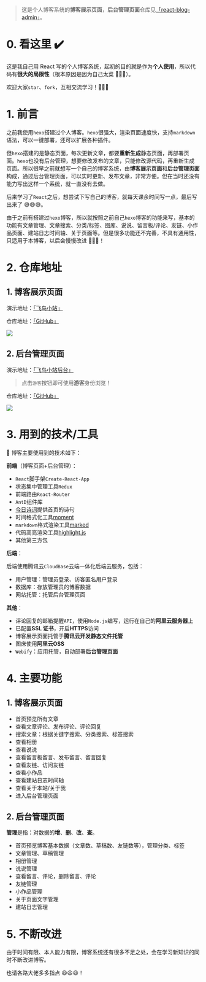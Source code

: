 > 这是个人博客系统的**博客展示页面**，**后台管理页面**仓库见<a href="https://github.com/lzxjack/react-blog-admin" target="_blank">「react-blog-admin」</a>。

# 0. 看这里 ✔️

这是我自己用 React 写的个人博客系统，起初的目的就是作为**个人使用**，所以代码有**很大的局限性**（根本原因是因为自己太菜 🤣🤣🤣）。

欢迎大家`star`、`fork`，互相交流学习！💪💪💪

# 1. 前言

之前我使用`hexo`搭建过个人博客。`hexo`很强大，渲染页面速度快，支持`markdown`语法，可以一键部署，还可以扩展各种插件。

但`hexo`搭建的是静态页面，每次更新文章，都要**重新生成**静态页面，再部署页面。`hexo`也没有后台管理，想要修改发布的文章，只能修改源代码，再重新生成页面。所以很早之前就想写一个自己的博客系统，由**博客展示页面**和**后台管理页面**构成，通过后台管理页面，可以实时更新、发布文章，非常方便。但在当时还没有能力写出这样一个系统，就一直没有去做。

后来学习了`React`之后，想尝试下写自己的博客，就每天课余时间写一点，最后写出来了 😅😅😅。

由于之前有搭建过`hexo`博客，所以就按照之前自己`hexo`博客的功能来写，基本的功能有文章管理、文章搜索、分类/标签、图库、说说、留言板/评论、友链、小作品页面、建站日志时间轴、关于页面等。但是很多功能还不完善，不具有通用性，只适用于本博客，以后会慢慢改进 🧐🧐🧐！

# 2. 仓库地址

## 1. 博客展示页面

演示地址：<a href="https://lzxjack.top/" target="_blank">「飞鸟小站」</a>

仓库地址：<a href="https://github.com/lzxjack/react-blog" target="_blank">「GitHub」</a>

![](https://jack-img.oss-cn-hangzhou.aliyuncs.com/img/20210907102912.png)

## 2. 后台管理页面

演示地址：<a href="https://react-blog-admin-8fo571wf24c87f9-1304393382.ap-shanghai.app.tcloudbase.com/" target="_blank">「飞鸟小站后台」</a>

> 点击`游客`按钮即可使用**游客**身份浏览！

仓库地址：<a href="https://github.com/lzxjack/react-blog-admin" target="_blank">「GitHub」</a>

![](https://jack-img.oss-cn-hangzhou.aliyuncs.com/img/20210907102952.png)

# 3. 用到的技术/工具

🔖 博客主要使用到的技术如下：

**前端**（博客页面+后台管理）：

-   `React`脚手架`Create-React-App`
-   状态集中管理工具`Redux`
-   前端路由`React-Router`
-   `AntD`组件库
-   <a href="https://www.jinrishici.com/" target="_blank">今日诗词</a>提供首页的诗句
-   时间格式化工具<a href="http://momentjs.cn/" target="_blank">moment</a>
-   `markdown`格式渲染工具<a href="https://github.com/markedjs/marked" target="_blank">marked</a>
-   代码高亮渲染工具<a href="https://highlightjs.org/" target="_blank">highlight.js</a>
-   其他第三方包

**后端**：

后端使用腾讯云`CloudBase`云端一体化后端云服务，包括：

-   用户管理：管理员登录、访客匿名用户登录
-   数据库：存放管理员的博客数据
-   网站托管：托管后台管理页面

**其他**：

-   评论回复的邮箱提醒`API`，使用`Node.js`编写，运行在自己的**阿里云服务器**上
-   已配置**SSL 证书**，开启**HTTPS**访问
-   博客展示页面托管于**腾讯云开发静态文件托管**
-   图床使用**阿里云OSS**
-   `Webify`：应用托管，自动部署**后台管理页面**

# 4. 主要功能

## 1. 博客展示页面

-   首页预览所有文章
-   查看文章评论、发布评论、评论回复
-   搜索文章：根据关键字搜索、分类搜索、标签搜索
-   查看相册
-   查看说说
-   查看留言板留言、发布留言、留言回复
-   查看友链、访问友链
-   查看小作品
-   查看建站日志时间轴
-   查看关于本站/关于我
-   进入后台管理页面

## 2. 后台管理页面

**管理**是指：对数据的**增**、**删**、**改**、**查**。

-   首页预览博客基本数据（文章数、草稿数、友链数等），管理分类、标签
-   文章管理、草稿管理
-   相册管理
-   说说管理
-   查看留言、评论，删除留言、评论
-   友链管理
-   小作品管理
-   关于页面文字管理
-   建站日志管理

# 5. 不断改进

由于时间有限、本人能力有限，博客系统还有很多不足之处，会在学习新知识的同时不断改进博客。

也请各路大佬多多指点 😆😆😆！

